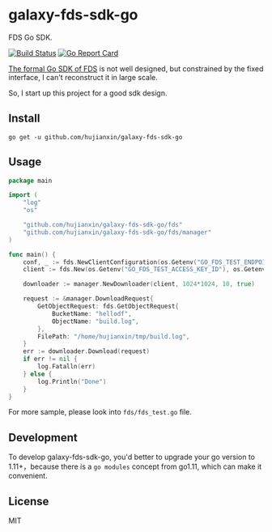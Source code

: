 # galaxy-fds-sdk-go
FDS Go SDK.

[![Build Status](https://travis-ci.org/hujianxin/galaxy-fds-sdk-go.svg?branch=master)](https://travis-ci.org/hujianxin/galaxy-fds-sdk-go)
[![Go Report Card](https://goreportcard.com/badge/github.com/hujianxin/galaxy-fds-sdk-go)](https://goreportcard.com/report/github.com/hujianxin/galaxy-fds-sdk-go)

[The formal Go SDK of FDS](https://github.com/XiaoMi/galaxy-fds-sdk-golang) is not well designed, but constrained by the fixed interface, I can't reconstruct it in large scale.

So, I start up this project for a good sdk design. 

## Install
`go get -u github.com/hujianxin/galaxy-fds-sdk-go`

## Usage
```go
package main

import (
	"log"
	"os"

	"github.com/hujianxin/galaxy-fds-sdk-go/fds"
	"github.com/hujianxin/galaxy-fds-sdk-go/fds/manager"
)

func main() {
	conf, _ := fds.NewClientConfiguration(os.Getenv("GO_FDS_TEST_ENDPOINT"))
	client := fds.New(os.Getenv("GO_FDS_TEST_ACCESS_KEY_ID"), os.Getenv("GO_FDS_TEST_ACCESS_KEY_SECRET"), conf)

	downloader := manager.NewDownloader(client, 1024*1024, 10, true)

	request := &manager.DownloadRequest{
		GetObjectRequest: fds.GetObjectRequest{
			BucketName: "hellodf",
			ObjectName: "build.log",
		},
		FilePath: "/home/hujianxin/tmp/build.log",
	}
	err := downloader.Download(request)
	if err != nil {
		log.Fatalln(err)
	} else {
		log.Println("Done")
	}
}
```

For more sample, please look into `fds/fds_test.go` file.

## Development
To develop galaxy-fds-sdk-go, you'd better to upgrade your go version to 1.11+，because there is a `go modules` concept from go1.11, which can make it convenient.

## License
MIT

